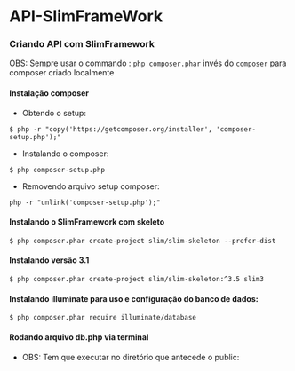 # API-SlimFrameWork
### Criando API com SlimFramework
OBS: Sempre usar o commando : ```php composer.phar``` invés do ```composer``` para composer criado localmente
#### Instalação composer
* Obtendo o setup:
```
$ php -r "copy('https://getcomposer.org/installer', 'composer-setup.php');"
```
* Instalando o composer:
```
$ php composer-setup.php
```
* Removendo arquivo setup composer:
```
php -r "unlink('composer-setup.php');"
```
#### Instalando o SlimFramework com skeleto
```
$ php composer.phar create-project slim/slim-skeleton --prefer-dist
```
#### Instalando versão 3.1
```
$ php composer.phar create-project slim/slim-skeleton:^3.5 slim3
```
#### Instalando illuminate para uso e configuração do banco de dados:
```
$ php composer.phar require illuminate/database
```
#### Rodando arquivo db.php via terminal
* OBS: Tem que executar no diretório que antecede o public:
  